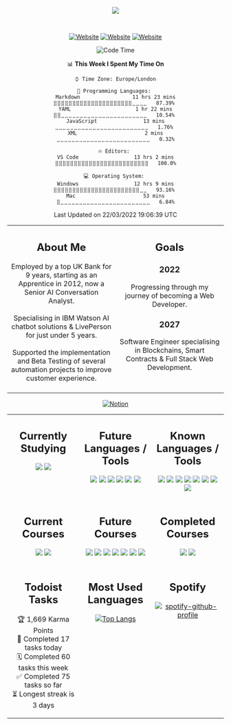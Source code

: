 <!-- Start Title Section -->

<div align="center">

<a href="https://github.com/liamfrazer/"><img src="https://readme-typing-svg.herokuapp.com?size=50&duration=4500&color=DB5631&center=true&vCenter=true&width=900&lines=Liam+Frazer;Senior+AI+Conversation+Analyst;%F0%9F%9A%80%F0%9F%9A%80%F0%9F%9A%80;Future+Software+Engineer"></a>

</div>
<div align="center">
<br />

[![Website](https://img.shields.io/website?label=frz.dev&style=for-the-badge&url=https%3A%2F%2Ffrz.dev)](https://frz.dev)
[![Website](https://img.shields.io/website?label=liamfrazer.com&style=for-the-badge&url=https%3A%2F%2Fliamfrazer.com)](https://liamfrazer.com)
[![Website](https://img.shields.io/website?label=adaptoken.com&style=for-the-badge&url=https%3A%2F%2Fadaptoken.com)](https://adaptoken.com)

</div>

<!-- End Title Section -->
<div align="center">

<!--START_SECTION:waka-->
![Code Time](http://img.shields.io/badge/Code%20Time-13%20hrs%2010%20mins-blue)

📊 **This Week I Spent My Time On** 

```text
⌚︎ Time Zone: Europe/London

💬 Programming Languages: 
Markdown                 11 hrs 23 mins      ⣿⣿⣿⣿⣿⣿⣿⣿⣿⣿⣿⣿⣿⣿⣿⣿⣿⣿⣿⣿⣿⣀⣀⣀⣀   87.39% 
YAML                     1 hr 22 mins        ⣿⣿⣀⣀⣀⣀⣀⣀⣀⣀⣀⣀⣀⣀⣀⣀⣀⣀⣀⣀⣀⣀⣀⣀⣀   10.54% 
JavaScript               13 mins             ⣀⣀⣀⣀⣀⣀⣀⣀⣀⣀⣀⣀⣀⣀⣀⣀⣀⣀⣀⣀⣀⣀⣀⣀⣀   1.76% 
XML                      2 mins              ⣀⣀⣀⣀⣀⣀⣀⣀⣀⣀⣀⣀⣀⣀⣀⣀⣀⣀⣀⣀⣀⣀⣀⣀⣀   0.32%

🔥 Editors: 
VS Code                  13 hrs 2 mins       ⣿⣿⣿⣿⣿⣿⣿⣿⣿⣿⣿⣿⣿⣿⣿⣿⣿⣿⣿⣿⣿⣿⣿⣿⣿   100.0%

💻 Operating System: 
Windows                  12 hrs 9 mins       ⣿⣿⣿⣿⣿⣿⣿⣿⣿⣿⣿⣿⣿⣿⣿⣿⣿⣿⣿⣿⣿⣿⣿⣀⣀   93.16% 
Mac                      53 mins             ⣿⣀⣀⣀⣀⣀⣀⣀⣀⣀⣀⣀⣀⣀⣀⣀⣀⣀⣀⣀⣀⣀⣀⣀⣀   6.84%

```


 Last Updated on 22/03/2022 19:06:39 UTC
<!--END_SECTION:waka-->
</div>
</td></tr></table>

<table>
<tr>
<td valign="top" width="50%">
<div align="center">

## About Me

<div align="center">
Employed by a top UK Bank for 9 years, starting as an Apprentice in 2012, now a Senior AI Conversation Analyst.
</div>
<br />
<div align="center">
Specialising in IBM Watson AI chatbot solutions & LivePerson for just under 5 years.
</div>
<br />
<div align="center">
Supported the implementation and Beta Testing of several automation projects to improve customer experience.
</div>
<br />

</div>
</td>

<td valign="top" width="50%">
<div align="center">

## Goals

<div align="center">

### 2022

Progressing through my journey of becoming a Web Developer.

</div>

<div align="center">

### 2027

Software Engineer specialising in Blockchains, Smart Contracts & Full Stack Web Development.

</div>

</td></tr></table>

<div align="center">

[<img align="center" alt="Notion" src="https://img.shields.io/badge/Track_my_Course_Progression_via_Notion-%23000000.svg?style=for-the-badge&logo=notion&logoColor=white" />][notion]

</div>
<table>
<!-- Start Knowledge Section -->
<tr><td valign="top" width="33%">

<div align="center">

## Currently Studying

[![](https://img.shields.io/badge/Code-CSS3-informational?style=flat&logo=css3&idea&logoColor=white&color=1572B6)][css3]
[![](https://img.shields.io/badge/Code-JavaScript-informational?style=flat&logo=javascript&idea&logoColor=white&color=F7DF1E)][javascript]

</div>
</td><td valign="top" width="33%">

<div align="center">

## Future Languages / Tools

[![](https://img.shields.io/badge/Code-Node.js-informational?style=flat&logo=node.js&idea&logoColor=white&color=6DA55F)][node.js]
[![](https://img.shields.io/badge/Code-React-informational?style=flat&logo=react&idea&logoColor=white&color=61DAFB)][react]
[![](https://img.shields.io/badge/Code-Solidity-informational?style=flat&logo=solidity&idea&logoColor=white&color=363636)][solidity]
[![](https://img.shields.io/badge/Code-Next.js-informational?style=flat&logo=next.js&idea&logoColor=white&color=20232A)][next.js]
[![](https://img.shields.io/badge/Code-C-informational?style=flat&logo=c&idea&logoColor=white&color=00599C)][c]
[![](https://img.shields.io/badge/Code-Python-informational?style=flat&logo=python&idea&logoColor=white&color=ffdd54)][python]

</div>
</td><td valign="top" width="33%">

<div align="center">

## Known Languages / Tools

[![](https://img.shields.io/badge/Code-HTML5-informational?style=flat&logo=html5&idea&logoColor=white&color=E34F26)][html5]
[![](https://img.shields.io/badge/Code-Markdown-informational?style=flat&logo=markdown&idea&logoColor=white&color=000000)][markdown]
[![](https://img.shields.io/badge/Editor-VS_Code-informational?style=flat&logo=visual-studio-code&idea&logoColor=white&color=0078D7)][vscode]
[![](https://img.shields.io/badge/Projects-Jira-informational?style=flat&logo=jira&idea&logoColor=white&color=0A0FFF)][jira]
[![](https://img.shields.io/badge/Tools-Git-informational?style=flat&logo=git&idea&logoColor=white&color=F05033)][git]
[![](https://img.shields.io/badge/Repos-GitHub-informational?style=flat&logo=github&idea&logoColor=white&color=20232A)][github]
[![](https://img.shields.io/badge/Notes-Obsidian-informational?style=flat&logo=obsidian&idea&logoColor=white&color=8B77DE)][obsidian]
[![](https://img.shields.io/badge/Kanban-Notion-informational?style=flat&logo=notion&idea&logoColor=white&color=FFFFFF)][obsidian]

</div>
</td></tr>
<!-- End Knowledge Section -->

<!-- Start Courses Section -->
<tr><td valign="top" width="33%">
<div align="center">

## Current Courses

[![](https://img.shields.io/badge/Course-The_Odin_Project-informational?style=flat&idea&logoColor=white&color=E3B465)][top]
[![](https://img.shields.io/badge/Course-The_Complete_JavaScript_Course-informational?style=flat&logo=Udemy&idea&logoColor=white&color=A435F0)][cjs]

</div>
</td><td valign="top" width="33%">

<div align="center">

## Future Courses

[![](https://img.shields.io/badge/Course-Full_Stack_Open_2022-informational?style=flat&idea&logoColor=white&color=F9F9F9)][fso2022]
[![](https://img.shields.io/badge/Course-Harvard_CS50X-informational?style=flat&logo=edx&idea&logoColor=white&color=02262B)][cs50x]
[![](https://img.shields.io/badge/Course-Harvard_CS50W-informational?style=flat&logo=edx&idea&logoColor=white&color=02262B)][cs50w]
[![](https://img.shields.io/badge/Course-The_Complete_NFT_Web_Dev_Course-informational?style=flat&logo=Udemy&idea&logoColor=white&color=A435F0)][nftweb]
[![](https://img.shields.io/badge/Course-Solidity_and_Ethereum_in_React-informational?style=flat&logo=Udemy&idea&logoColor=white&color=A435F0)][soliditycourse]
[![](https://img.shields.io/badge/Course-Automate_the_Boring_Stuff-informational?style=flat&logo=Udemy&idea&logoColor=white&color=A435F0)][automateboring]
[![](https://img.shields.io/badge/Course-The_Self_Taught_Programmer-informational?style=flat&logo=Udemy&idea&logoColor=white&color=A435F0)][selftaught]

</div>
</td><td valign="top" width="33%">

<div align="center">

## Completed Courses

[![](https://img.shields.io/badge/Course-Learning_How_to_Learn-informational?style=flat&logo=Coursera&idea&logoColor=white&color=0056D2)][lhtl]
[![](https://img.shields.io/badge/Course-3_MTA_Fundamentals-informational?style=flat&logo=microsoft&idea&logoColor=white&color=258FFA)][mta]

</div>
</td></tr>
<tr>
<td valign="top" width="33%">
<div align="center">

## Todoist Tasks

<!-- TODO-IST:START -->
🏆  1,669 Karma Points           
🌸  Completed 17 tasks today           
🗓  Completed 60 tasks this week           
✅  Completed 75 tasks so far           
⏳  Longest streak is 3 days
<!-- TODO-IST:END -->
</div>
</td>

<td valign="top" width="33%">
<div align="center">

## Most Used Languages

[![Top Langs](https://github-readme-stats.vercel.app/api/top-langs/?username=liamfrazer&layout=compact&theme=dark&hide_title=1)](https://github.com/anuraghazra/github-readme-stats)

</div>
</td>
<td valign="top" width="33%">
<div align="center">

## Spotify

[![spotify-github-profile](https://spotify-github-profile.vercel.app/api/view?uid=vqx5mlye3082kyufb55ttvm6u&cover_image=false&theme=default&bar_color=2b9027&bar_color_cover=true)](https://github.com/kittinan/spotify-github-profile)

</td>
</tr></table>

<!-- End Courses Section -->

<!-- Start Links Section -->

[vscode]: https://code.visualstudio.com/
[top]: https://theodinproject.com/
[git]: https://git-scm.com/
[github]: https://github.com/
[node.js]: https://nodejs.org/
[react]: https://reactjs.org/
[html5]: https://developer.mozilla.org/en-US/docs/Glossary/HTML5/
[css3]: https://developer.mozilla.org/en-US/docs/Glossary/CSS/
[javascript]: https://developer.mozilla.org/en-US/docs/Web/JavaScript/
[solidity]: https://docs.soliditylang.org/
[lhtl]: https://www.coursera.org/learn/learning-how-to-learn/
[ibmwatson]: https://www.ibm.com/uk-en/watson/
[liveperson]: https://www.liveperson.com/
[jira]: https://www.atlassian.com/software/jira/
[next.js]: https://nextjs.org/
[json]: https://www.json.org/json-en.html/
[servicenow]: https://servicenow.com/
[cjs]: https://www.udemy.com/course/the-complete-javascript-course/
[cdi]: https://www.conversationdesigninstitute.com/courses.html/
[mta]: https://support.microsoft.com/en-us/topic/earn-a-microsoft-technology-associate-mta-certification-357215d0-31ce-0620-feba-1bb60165b770/
[python]: https://www.python.org/
[cs50x]: https://www.edx.org/course/introduction-computer-science-harvardx-cs50x/
[cs50w]: https://www.edx.org/course/cs50s-web-programming-with-python-and-javascript?index=product&queryID=5c44c1c1d4f5a81bb7d4170208bb07b1&position=1/
[c]: https://en.wikipedia.org/wiki/C_(programming_language)/
[notion]: https://liamfrazer.notion.site/Software-Engineer-Journey-0c3796b414184465aa1aa8fda6ea32a1/
[nftweb]: https://www.udemy.com/course/the-complete-nft-web-developer-course-zero-to-professional/
[soliditycourse]: https://www.udemy.com/course/solidity-ethereum-in-react-next-js-the-complete-guide/
[selftaught]: https://www.udemy.com/course/self-taught-programmer/
[automateboring]: https://www.udemy.com/course/automate/
[obsidian]: https://github.com/liamfrazer/Obsidian-Notes
[fso2022]: https://fullstackopen.com/en/
[markdown]: https://daringfireball.net/projects/markdown/

<!-- End Links Section -->
